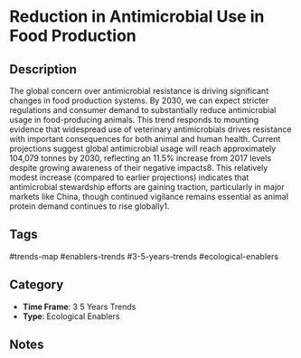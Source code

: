 # Reduction in Antimicrobial Use in Food Production

## Description
The global concern over antimicrobial resistance is driving significant changes in food production systems. By 2030, we can expect stricter regulations and consumer demand to substantially reduce antimicrobial usage in food-producing animals. This trend responds to mounting evidence that widespread use of veterinary antimicrobials drives resistance with important consequences for both animal and human health. Current projections suggest global antimicrobial usage will reach approximately 104,079 tonnes by 2030, reflecting an 11.5% increase from 2017 levels despite growing awareness of their negative impacts8. This relatively modest increase (compared to earlier projections) indicates that antimicrobial stewardship efforts are gaining traction, particularly in major markets like China, though continued vigilance remains essential as animal protein demand continues to rise globally1.

## Tags
#trends-map #enablers-trends #3-5-years-trends #ecological-enablers

## Category
- **Time Frame**: 3 5 Years Trends
- **Type**: Ecological Enablers

## Notes
<!-- Add your notes here -->
